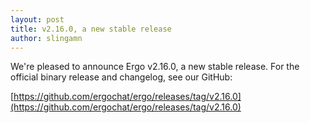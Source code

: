 ```yaml
---
layout: post
title: v2.16.0, a new stable release
author: slingamn
---
```

We're pleased to announce Ergo v2.16.0, a new stable release. For the official binary release and changelog, see our GitHub:

[https://github.com/ergochat/ergo/releases/tag/v2.16.0](https://github.com/ergochat/ergo/releases/tag/v2.16.0)
